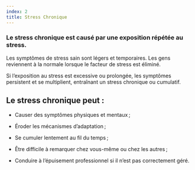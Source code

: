 ```yaml
---
index: 2
title: Stress Chronique
---
```

### Le stress chronique est causé par une exposition répétée au stress.

Les symptômes de stress sain sont légers et temporaires. Les gens reviennent à la normale lorsque le facteur de stress est éliminé.

Si l’exposition au stress est excessive ou prolongée, les symptômes persistent et se multiplient, entraînant un stress chronique ou cumulatif.

## Le stress chronique peut :

*   Causer des symptômes physiques et mentaux ;

*   Éroder les mécanismes d’adaptation ;

*   Se cumuler lentement au fil du temps ;

*   Être difficile à remarquer chez vous-même ou chez les autres ;

*   Conduire à l’épuisement professionnel si il n’est pas correctement géré.